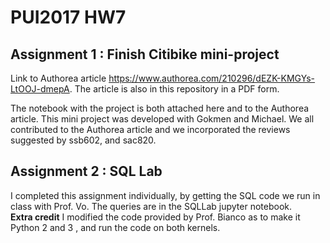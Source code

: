 # PUI2017 HW7 

## Assignment 1 : Finish Citibike mini-project

Link to Authorea article https://www.authorea.com/210296/dEZK-KMGYs-LtOOJ-dmepA.
The article is also in this repository in a PDF form.   

The notebook with the project is both attached here and to the Authorea article. 
This mini project was developed with Gokmen and Michael. We all contributed to the Authorea article and we incorporated the reviews suggested by ssb602, and sac820. 

## Assignment 2 : SQL Lab

I completed this assignment individually, by getting the SQL code we run in class with Prof. Vo. The queries are in the SQLLab jupyter notebook.  
**Extra credit** I modified the code provided by Prof. Bianco as to make it Python 2 and 3 , and run the code on both kernels. 
